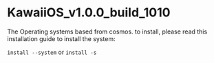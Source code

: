 # KawaiiOS_v1.0.0_build_1010
The Operating systems based from cosmos.
to install, please read this installation guide to install the system:


```install --system``` or ```install -s```
